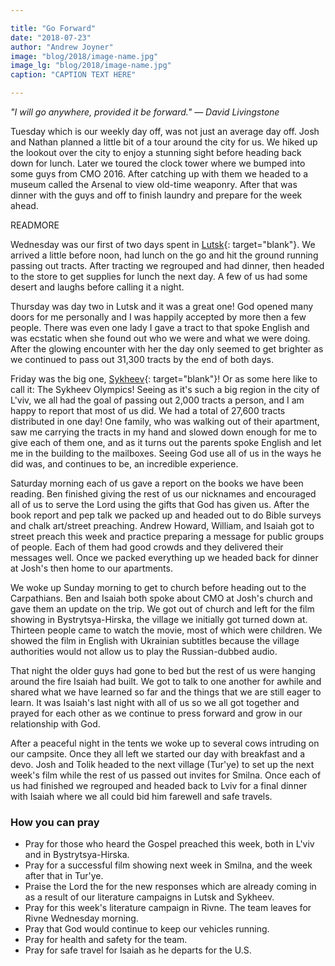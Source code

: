 ```yaml
---

title: "Go Forward"
date: "2018-07-23"
author: "Andrew Joyner"
image: "blog/2018/image-name.jpg"
image_lg: "blog/2018/image-name.jpg"
caption: "CAPTION TEXT HERE"

---
```


*"I will go anywhere, provided it be forward." <span style="white-space: nowrap">— David Livingstone</span>*

Tuesday which is our weekly day off, was not just an average day off. Josh and Nathan planned a little bit of a tour around the city for us. We hiked up the lookout over the city to enjoy a stunning sight before heading back down for lunch. Later we toured the clock tower where we bumped into some guys from CMO 2016. After catching up with them we headed to a museum called the Arsenal to view old-time weaponry. After that was dinner with the guys and off to finish laundry and prepare for the week ahead.

READMORE

Wednesday was our first of two days spent in [Lutsk](https://en.wikipedia.org/wiki/Lutsk){: target="blank"}. We arrived a little before noon, had lunch on the go and hit the ground running passing out tracts. After tracting we regrouped and had dinner, then headed to the store to get supplies for lunch the next day. A few of us had some desert and laughs before calling it a night.

Thursday was day two in Lutsk and it was a great one! God opened many doors for me personally and I was happily accepted by more then a few people. There was even one lady I gave a tract to that spoke English and was ecstatic when she found out who we were and what we were doing. After the glowing encounter with her the day only seemed to get brighter as we continued to pass out 31,300 tracts by the end of both days.

Friday was the big one, [Sykheev](https://en.wikipedia.org/wiki/Sykhivskyi_District){: target="blank"}! Or as some here like to call it: The Sykheev Olympics! Seeing as it's such a big region in the city of L'viv, we all had the goal of passing out 2,000 tracts a person, and I am happy to report that most of us did. We had a total of 27,600 tracts distributed in one day! One family, who was walking out of their apartment, saw me carrying the tracts in my hand and slowed down enough for me to give each of them one, and as it turns out the parents spoke English and let me in the building to the mailboxes. Seeing God use all of us in the ways he did was, and continues to be, an incredible experience.

Saturday morning each of us gave a report on the books we have been reading. Ben finished giving the rest of us our nicknames and encouraged all of us to serve the Lord using the gifts that God has given us. After the book report and pep talk we packed up and headed out to do Bible surveys and chalk art/street preaching. Andrew Howard, William, and Isaiah got to street preach this week and practice preparing a message for public groups of people. Each of them had good crowds and they delivered their messages well. Once we packed everything up we headed back for dinner at Josh's then home to our apartments.

We woke up Sunday morning to get to church before heading out to the Carpathians. Ben and Isaiah both spoke about CMO at Josh's church and gave them an update on the trip. We got out of church and left for the film showing in Bystrytsya-Hirska, the village we initially got turned down at. Thirteen people came to watch the movie, most of which were children. We showed the film in English with Ukrainian subtitles because the village authorities would not allow us to play the Russian-dubbed audio.

That night the older guys had gone to bed but the rest of us were hanging around the fire Isaiah had built. We got to talk to one another for awhile and shared what we have learned so far and the things that we are still eager to learn. It was Isaiah's last night with all of us so we all got together and prayed for each other as we continue to press forward and grow in our relationship with God.

After a peaceful night in the tents we woke up to several cows intruding on our campsite. Once they all left we started our day with breakfast and a devo. Josh and Tolik headed to the next village (Tur'ye) to set up the next week's film while the rest of us passed out invites for Smilna. Once each of us had finished we regrouped and headed back to Lviv for a final dinner with Isaiah where we all could bid him farewell and safe travels.

### How you can pray

* Pray for those who heard the Gospel preached this week, both in L'viv and in Bystrytsya-Hirska.
* Pray for a successful film showing next week in Smilna, and the week after that in Tur'ye.
* Praise the Lord the for the new responses which are already coming in as a result of our literature campaigns in Lutsk and Sykheev.
* Pray for this week's literature campaign in Rivne. The team leaves for Rivne Wednesday morning.
* Pray that God would continue to keep our vehicles running.
* Pray for health and safety for the team.
* Pray for safe travel for Isaiah as he departs for the U.S.
